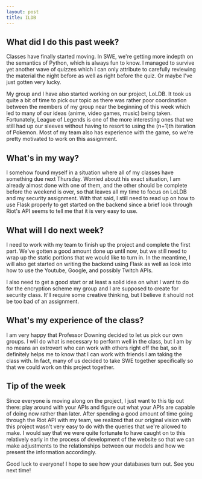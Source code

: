 ```yaml
---
layout: post
title: ILDB
---
```


## What did I do this past week?

Classes have finally started moving. In SWE, we're getting more indepth on the semantics of Python, which is always fun to know. I managed to survive yet another wave of quizzes which I can only attribute to carefully reviewing the material the night before as well as right before the quiz. Or maybe I've just gotten very lucky.

My group and I have also started working on our project, LoLDB. It took us quite a bit of time to pick our topic as there was rather poor coordination between the members of my group near the beginning of this week which led to many of our ideas (anime, video games, music) being taken. Fortunately, League of Legends is one of the more interesting ones that we still had up our sleeves without having to resort to using the (n+1)th iteration of Pokemon. Most of my team also has experience with the game, so we're pretty motivated to work on this assignment.

## What's in my way?

I somehow found myself in a situation where all of my classes have something due next Thursday. Worried aboutt his exact situation, I am already almost done with one of them, and the other should be complete before the weekend is over, so that leaves all my time to focus on LoLDB and my security assignment. With that said, I still need to read up on how to use Flask properly to get started on the backend since a brief look through Riot's API seems to tell me that it is very easy to use.

## What will I do next week?

I need to work with my team to finish up the project and complete the first part. We've gotten a good amount done up until now, but we still need to wrap up the static portions that we would like to turn in. In the meantime, I will also get started on writing the backend using Flask as well as look into how to use the Youtube, Google, and possibly Twitch APIs.

I also need to get a good start or at least a solid idea on what I want to do for the encryption scheme my group and I are supposed to create for security class. It'll require some creative thinking, but I believe it should not be too bad of an assignment.

## What's my experience of the class?

I am very happy that Professor Downing decided to let us pick our own groups. I will do what is necessary to perform well in the class, but I am by no means an extrovert who can work with others right off the bat, so it definitely helps me to know that I can work with friends I am taking the class with. In fact, many of us decided to take SWE together specifically so that we could work on this project together. 

## Tip of the week

Since everyone is moving along on the project, I just want to this tip out there: play around with your APIs and figure out what your APIs are capable of doing now rather than later. After spending a good amount of time going through the Riot API with my team, we realized that our original vision with this project wasn't very easy to do with the queries that we're allowed to make. I would say that we were quite fortunate to have caught on to this relatively early in the process of development of the website so that we can make adjustments to the relationships between our models and how we present the information accordingly.

Good luck to everyone! I hope to see how your databases turn out. See you next time!
